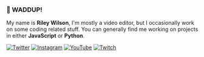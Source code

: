 ### 👋 WADDUP!

My name is **Riley Wilson**, I'm mostly a video editor, but I occasionally work on some coding related stuff. You can generally find me working on projects in either **JavaScript** or **Python**.

[![Twitter](https://img.shields.io/badge/Twitter-0072bf?style=flat-square&logo=Twitter&logoColor=FFFFFF&labelColor=1D9BF0)](https://twitter.com/theltwilson) [![Instagram](https://img.shields.io/badge/Instagram-d1566d?style=flat-square&logo=Instagram&logoColor=FFFFFF&labelColor=%23E4405F)](https://instagram.com/theltwilson) [![YouTube](https://img.shields.io/badge/YouTube-ff4040?style=flat-square&logo=YouTube&logoColor=FFFFFF&labelColor=FF0000)](https://youtube.com/@theltwilson) [![Twitch](https://img.shields.io/badge/Twitch-aa70ff?style=flat-square&logo=Twitch&logoColor=FFFFFF&labelColor=%239146FF)](https://twitch.tv/theltwilson)
